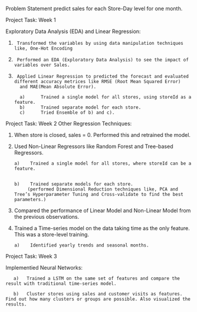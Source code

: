 Problem Statement
predict sales for each Store-Day level for one month.

Project Task: Week 1

Exploratory Data Analysis (EDA) and Linear Regression:
1.      Transformed the variables by using data manipulation techniques like, One-Hot Encoding 
2.      Performed an EDA (Exploratory Data Analysis) to see the impact of variables over Sales.
3.      Applied Linear Regression to predicted the forecast and evaluated different accuracy metrices like RMSE (Root Mean Squared Error)
         and MAE(Mean Absolute Error).
         
         a)      Trained a single model for all stores, using storeId as a feature.
         b)      Trained separate model for each store.
         c)      Tried Ensemble of b) and c).
        

Project Task: Week 2
Other Regression Techniques:

1. When store is closed, sales = 0.  Performed this and retrained the model.
2. Used Non-Linear Regressors like Random Forest and Tree-based Regressors.


       a)    Trained a single model for all stores, where storeId can be a feature.


       b)    Trained separate models for each store.
            (performed Dimensional Reduction techniques like, PCA and Tree’s Hyperparameter Tuning and Cross-validate to find the best parameters.) 
      
3. Compared the performance of Linear Model and Non-Linear Model from the previous observations.


4. Trained a Time-series model on the data taking time as the only feature. This was a store-level training.

       a)    Identified yearly trends and seasonal months.
 


Project Task: Week 3

Implementied Neural Networks:

       a)   Trained a LSTM on the same set of features and compare the result with traditional time-series model.

       b)   Cluster stores using sales and customer visits as features. Find out how many clusters or groups are possible. Also visualized the results.

